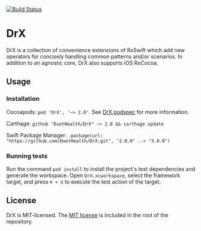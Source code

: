 [![Build Status](https://travis-ci.org/DuetHealth/DrX.svg?branch=master)](https://travis-ci.org/DuetHealth/DrX)

# DrX

DrX is a collection of convenience extensions of RxSwift which add new operators for concisely handling common patterns and/or scenarios. In addition to an agnostic core, DrX also supports iOS RxCocoa.


## Usage

### Installation

Cocoapods: `pod 'DrX', '~> 2.0'`. See [DrX.podspec](DrX.podspec) for more information.

Carthage: `github "DuetHealth/DrX" ~> 2.0 && carthage update`

Swift Package Manager: `.package(url: "https://github.com/DuetHealth/DrX.git", "2.0.0" ..< "3.0.0")`

### Running tests

Run the command `pod install` to install the project's test dependencies and generate the workspace. Open `DrX.xcworkspace`, select the framework target, and press `⌘ + U` to execute the test action of the target.

## License

DrX is MIT-licensed. The [MIT license](LICENSE) is included in the root of the repository.
